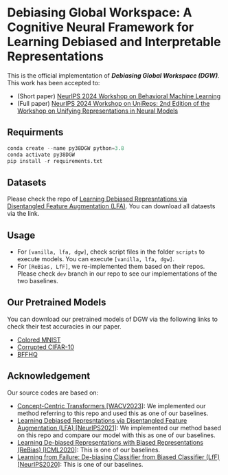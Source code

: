 # Debiasing Global Workspace: A Cognitive Neural Framework for Learning Debiased and Interpretable Representations

This is the official implementation of ***Debiasing Global Workspace (DGW)***.
This work has been accepted to:
- (Short paper) [NeurIPS 2024 Workshop on Behavioral Machine Learning](https://openreview.net/forum?id=obiwUsWlki#discussion)
- (Full paper) [NeurIPS 2024 Workshop on UniReps: 2nd Edition of the Workshop on Unifying Representations in Neural Models](https://openreview.net/forum?id=obiwUsWlki#discussion)


## Requirments

```python
conda create --name py38DGW python=3.8
conda activate py38DGW
pip install -r requirements.txt
```

## Datasets

Please check the repo
of [Learning Debiased Represntations via Disentangled Feature Augmentation (LFA)](https://github.com/kakaoenterprise/Learning-Debiased-Disentangled).
You can download all dataests via the link.

## Usage

- For ```[vanilla, lfa, dgw]```, check script files in the folder ```scripts``` to execute models.
You can execute ```[vanilla, lfa, dgw]```.
- For ```[ReBias, LfF]```, we re-implemented them based on their repos. Please check ```dev``` branch in our repo to see our implementations of the two baselines.

## Our Pretrained Models

You can download our pretrained models of DGW via the following links to check their test accuracies in our paper.

- [Colored MNIST](https://www.dropbox.com/scl/fo/facnuc58ird1tjwpf89u9/h?rlkey=tcr7v7ceuofqjhdeplutg4j7u&dl=0)
- [Corrupted CIFAR-10](https://www.dropbox.com/scl/fo/8md77wo1dpa1olrnqiwp8/h?rlkey=t4qugp13dtfty2yzbcnc3v0qa&dl=0)
- [BFFHQ](https://www.dropbox.com/scl/fo/psapn37flcy8e37gtn0hk/h?rlkey=im8gtvhqt1adux017l68h77oq&dl=0)

## Acknowledgement
Our source codes are based on:
- [Concept-Centric Transformers [WACV2023]](https://github.com/jyhong0304/concept_centric_transformers): We implemented our method referring to this repo and used this as one of our baselines.
- [Learning Debiased Represntations via Disentangled Feature Augmentation (LFA) [NeurIPS2021]](https://github.com/kakaoenterprise/Learning-Debiased-Disentangled): We implemented our method based on this repo and compare our model with this as one of our baselines. 
- [Learning De-biased Representations with Biased Representations (ReBias) [ICML2020]](https://github.com/clovaai/rebias): This is one of our baselines.
- [Learning from Failure: De-biasing Classifier from Biased Classifier (LfF) [NeurIPS2020]](https://github.com/alinlab/LfF): This is one of our baselines.
